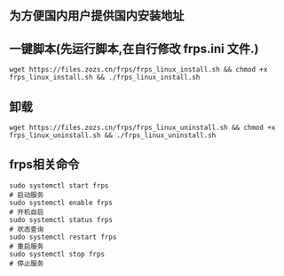 
## 为方便国内用户提供国内安装地址

## 一键脚本(先运行脚本,在自行修改 frps.ini 文件.)
```
wget https://files.zozs.cn/frps/frps_linux_install.sh && chmod +x frps_linux_install.sh && ./frps_linux_install.sh
```
## 卸载

```
wget https://files.zozs.cn/frps/frps_linux_uninstall.sh && chmod +x frps_linux_uninstall.sh && ./frps_linux_uninstall.sh
```

## frps相关命令

```
sudo systemctl start frps
# 启动服务 
sudo systemctl enable frps
# 开机自启
sudo systemctl status frps
# 状态查询
sudo systemctl restart frps
# 重启服务
sudo systemctl stop frps
# 停止服务
```


